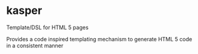 # kasper
Template/DSL for HTML 5 pages

Provides a code inspired templating mechanism to generate HTML 5 code in a consistent manner

